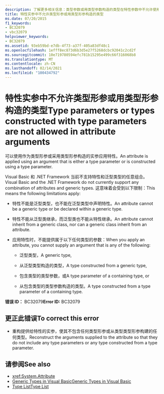 ```yaml
---
description: 了解更多相关信息：类型参数或用类型参数构造的类型在特性参数中不允许使用
title: 特性实参中不允许类型形参或用类型形参构造的类型
ms.date: 07/20/2015
f1_keywords:
- BC32079
- vbc32079
helpviewer_keywords:
- BC32079
ms.assetid: 93eb59bd-e7db-4f73-a37f-405a83df48c1
ms.openlocfilehash: 1efff8ec873d6b3d5e27f5268dcbc92041c2cd2f
ms.sourcegitcommit: 10e719780594efc781b15295e499c66f316068b8
ms.translationtype: MT
ms.contentlocale: zh-CN
ms.lasthandoff: 02/14/2021
ms.locfileid: "100434792"
---
```

# <a name="type-parameters-or-types-constructed-with-type-parameters-are-not-allowed-in-attribute-arguments"></a><span data-ttu-id="56a84-103">特性实参中不允许类型形参或用类型形参构造的类型</span><span class="sxs-lookup"><span data-stu-id="56a84-103">Type parameters or types constructed with type parameters are not allowed in attribute arguments</span></span>

<span data-ttu-id="56a84-104">可以使用作为类型形参或采用类型形参构造的实参应用特性。</span><span class="sxs-lookup"><span data-stu-id="56a84-104">An attribute is applied using an argument that is either a type parameter or is constructed using a type parameter.</span></span>

<span data-ttu-id="56a84-105">Visual Basic 和 .NET Framework 当前不支持特性和泛型类型的任意组合。</span><span class="sxs-lookup"><span data-stu-id="56a84-105">Visual Basic and the .NET Framework do not currently support any combination of attributes and generic types.</span></span> <span data-ttu-id="56a84-106">这意味着会受到以下限制：</span><span class="sxs-lookup"><span data-stu-id="56a84-106">This means the following limitations apply:</span></span>

- <span data-ttu-id="56a84-107">特性不能是泛型类型，也不能在泛型类型中声明特性。</span><span class="sxs-lookup"><span data-stu-id="56a84-107">An attribute cannot be a generic type or be declared within a generic type.</span></span>

- <span data-ttu-id="56a84-108">特性不能从泛型类继承，而泛型类也不能从特性继承。</span><span class="sxs-lookup"><span data-stu-id="56a84-108">An attribute cannot inherit from a generic class, nor can a generic class inherit from an attribute.</span></span>

- <span data-ttu-id="56a84-109">应用特性时，不能提供属于以下任何类型的参数：</span><span class="sxs-lookup"><span data-stu-id="56a84-109">When you apply an attribute, you cannot supply an argument that is any of the following:</span></span>

  - <span data-ttu-id="56a84-110">泛型类型，</span><span class="sxs-lookup"><span data-stu-id="56a84-110">A generic type,</span></span>

  - <span data-ttu-id="56a84-111">从泛型类型构造的类型，</span><span class="sxs-lookup"><span data-stu-id="56a84-111">A type constructed from a generic type,</span></span>

  - <span data-ttu-id="56a84-112">包含类型的类型参数，或</span><span class="sxs-lookup"><span data-stu-id="56a84-112">A type parameter of a containing type, or</span></span>

  - <span data-ttu-id="56a84-113">从包含类型的类型参数构造的类型。</span><span class="sxs-lookup"><span data-stu-id="56a84-113">A type constructed from a type parameter of a containing type.</span></span>

<span data-ttu-id="56a84-114">**错误 ID：** BC32079</span><span class="sxs-lookup"><span data-stu-id="56a84-114">**Error ID:** BC32079</span></span>

## <a name="to-correct-this-error"></a><span data-ttu-id="56a84-115">更正此错误</span><span class="sxs-lookup"><span data-stu-id="56a84-115">To correct this error</span></span>

- <span data-ttu-id="56a84-116">重构提供给特性的实参，使其不包含任何类型形参或从类型类型形参构建的任何类型。</span><span class="sxs-lookup"><span data-stu-id="56a84-116">Reconstruct the arguments supplied to the attribute so that they do not include any type parameters or any type constructed from a type parameter.</span></span>

## <a name="see-also"></a><span data-ttu-id="56a84-117">请参阅</span><span class="sxs-lookup"><span data-stu-id="56a84-117">See also</span></span>

- <xref:System.Attribute>
- [<span data-ttu-id="56a84-118">Generic Types in Visual Basic</span><span class="sxs-lookup"><span data-stu-id="56a84-118">Generic Types in Visual Basic</span></span>](../programming-guide/language-features/data-types/generic-types.md)
- [<span data-ttu-id="56a84-119">Type List</span><span class="sxs-lookup"><span data-stu-id="56a84-119">Type List</span></span>](../language-reference/statements/type-list.md)
